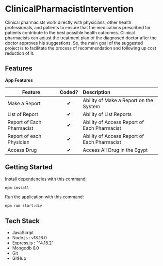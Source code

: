 # ClinicalPharmacistIntervention

Clinical pharmacists work directly with physicians, other health professionals, and patients to ensure that the medications prescribed for patients 
contribute to the best possible health outcomes. Clinical pharmacists can adjust the treatment plan of the diagnosed doctor after the doctor approves
his suggestions. So, the main goal of the suggested project is to facilitate the process  of recommendation and following up cost reduction of it.
  
## Features

<b>App Features</b>

| Feature  |  Coded?       | Description  |
|----------|:-------------:|:-------------|
| Make a Report | &#10004; | Ability of Make a Report on the System |
| List of Report | &#10004; | Ability of List Reports |
| Report of Each Pharmacist | &#10004; | Ability of Access Report of Each Pharmacist |
| Report of each Physician | &#10004; | Ability of Access Report of Each Pharmacist |
| Access Drug | &#10004; |Access All Drug in the Egypt |

  
## Getting Started

Install dependencies with this command:
```bash
npm install
```

Run the application with this command:
```bash
npm run start:div
```

## Tech Stack
* JavaScript
* Node.js : v18.16.0
* Express.js : "^4.18.2"
* Mongodb 6.0
* Git 
* GitHup
